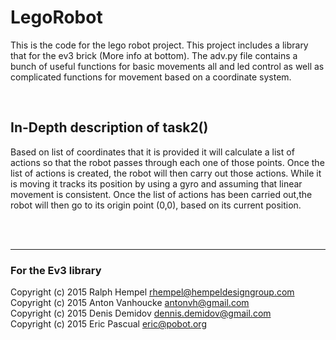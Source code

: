 # LegoRobot
This is the code for the lego robot project.  This project includes a library that for the ev3 brick (More info at bottom).  The adv.py file contains a bunch of useful functions for basic movements all and led control as well as complicated functions for movement based on a coordinate system.

<br>

## In-Depth description of task2()
Based on list of coordinates that it is provided it will calculate a list of actions so that the robot passes through each one of those points.  Once the list of actions is created, the robot will then carry out those actions.  While it is moving it tracks its position by using a gyro and assuming that linear movement is consistent.  Once the list of actions has been carried out,the robot will then go to its origin point (0,0), based on its current position.

<br>
<br>

---

### For the Ev3 library
Copyright (c) 2015 Ralph Hempel <rhempel@hempeldesigngroup.com><br>
Copyright (c) 2015 Anton Vanhoucke <antonvh@gmail.com><br>
Copyright (c) 2015 Denis Demidov <dennis.demidov@gmail.com><br>
Copyright (c) 2015 Eric Pascual <eric@pobot.org><br>
